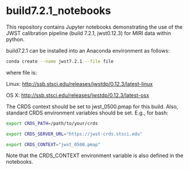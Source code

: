 # build7.2.1_notebooks

This repository contains Jupyter notebooks demonstrating the use of the JWST calibration pipeline (build 7.2.1, jwst0.12.3) for MIRI data within python.

build7.2.1 can be installed into an Anaconda environment as follows:

```bash
conda create --name jwst7.2.1 --file file
```

where file is:

Linux: http://ssb.stsci.edu/releases/jwstdp/0.12.3/latest-linux

OS X: http://ssb.stsci.edu/releases/jwstdp/0.12.3/latest-osx

The CRDS context should be set to jwst_0500.pmap for this build. Also, standard CRDS environment variables should be set. E.g., for bash:

```bash
export CRDS_PATH=/path/to/your/crds

export CRDS_SERVER_URL="https://jwst-crds.stsci.edu"

export CRDS_CONTEXT="jwst_0500.pmap"
```

Note that the CRDS_CONTEXT environment variable is also defined in the notebooks.
